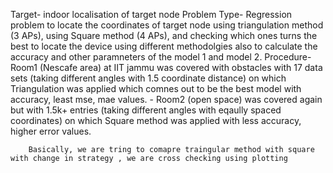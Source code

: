 Target- indoor localisation of target node
Problem Type- Regression problem to locate the coordinates of target node using triangulation method (3 APs), using Square method (4 APs), and checking which ones turns the best to locate the device using different methodolgies also to calculate the accuracy and other paramneters of the model 1 and model 2.
Procedure- Room1 (Nescafe area) at IIT jammu was covered with obstacles with 17 data sets (taking different angles with 1.5 coordinate distance) on which Triangulation was applied which comnes out to be the best model with accuracy, least mse, mae values.
         - Room2 (open space) was covered again but with 1.5k+ entries (taking different angles with eqaully spaced coordinates) on which Square method was applied with less accuracy, higher error values.
        
        Basically, we are tring to comapre traingular method with square with change in strategy , we are cross checking using plotting

